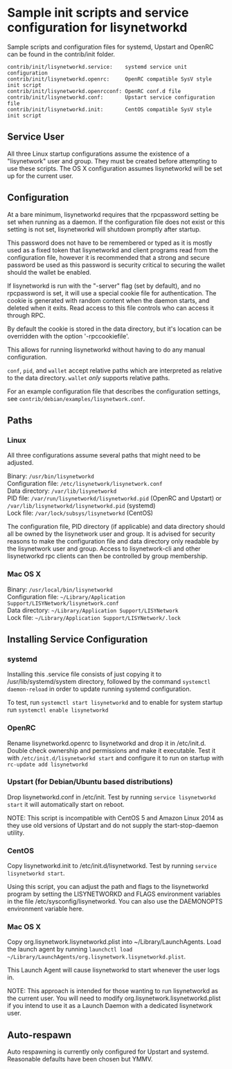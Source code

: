 Sample init scripts and service configuration for lisynetworkd
==========================================================

Sample scripts and configuration files for systemd, Upstart and OpenRC
can be found in the contrib/init folder.

    contrib/init/lisynetworkd.service:    systemd service unit configuration
    contrib/init/lisynetworkd.openrc:     OpenRC compatible SysV style init script
    contrib/init/lisynetworkd.openrcconf: OpenRC conf.d file
    contrib/init/lisynetworkd.conf:       Upstart service configuration file
    contrib/init/lisynetworkd.init:       CentOS compatible SysV style init script

Service User
---------------------------------

All three Linux startup configurations assume the existence of a "lisynetwork" user
and group.  They must be created before attempting to use these scripts.
The OS X configuration assumes lisynetworkd will be set up for the current user.

Configuration
---------------------------------

At a bare minimum, lisynetworkd requires that the rpcpassword setting be set
when running as a daemon.  If the configuration file does not exist or this
setting is not set, lisynetworkd will shutdown promptly after startup.

This password does not have to be remembered or typed as it is mostly used
as a fixed token that lisynetworkd and client programs read from the configuration
file, however it is recommended that a strong and secure password be used
as this password is security critical to securing the wallet should the
wallet be enabled.

If lisynetworkd is run with the "-server" flag (set by default), and no rpcpassword is set,
it will use a special cookie file for authentication. The cookie is generated with random
content when the daemon starts, and deleted when it exits. Read access to this file
controls who can access it through RPC.

By default the cookie is stored in the data directory, but it's location can be overridden
with the option '-rpccookiefile'.

This allows for running lisynetworkd without having to do any manual configuration.

`conf`, `pid`, and `wallet` accept relative paths which are interpreted as
relative to the data directory. `wallet` *only* supports relative paths.

For an example configuration file that describes the configuration settings,
see `contrib/debian/examples/lisynetwork.conf`.

Paths
---------------------------------

### Linux

All three configurations assume several paths that might need to be adjusted.

Binary:              `/usr/bin/lisynetworkd`  
Configuration file:  `/etc/lisynetwork/lisynetwork.conf`  
Data directory:      `/var/lib/lisynetworkd`  
PID file:            `/var/run/lisynetworkd/lisynetworkd.pid` (OpenRC and Upstart) or `/var/lib/lisynetworkd/lisynetworkd.pid` (systemd)  
Lock file:           `/var/lock/subsys/lisynetworkd` (CentOS)  

The configuration file, PID directory (if applicable) and data directory
should all be owned by the lisynetwork user and group.  It is advised for security
reasons to make the configuration file and data directory only readable by the
lisynetwork user and group.  Access to lisynetwork-cli and other lisynetworkd rpc clients
can then be controlled by group membership.

### Mac OS X

Binary:              `/usr/local/bin/lisynetworkd`  
Configuration file:  `~/Library/Application Support/LISYNetwork/lisynetwork.conf`  
Data directory:      `~/Library/Application Support/LISYNetwork`  
Lock file:           `~/Library/Application Support/LISYNetwork/.lock`  

Installing Service Configuration
-----------------------------------

### systemd

Installing this .service file consists of just copying it to
/usr/lib/systemd/system directory, followed by the command
`systemctl daemon-reload` in order to update running systemd configuration.

To test, run `systemctl start lisynetworkd` and to enable for system startup run
`systemctl enable lisynetworkd`

### OpenRC

Rename lisynetworkd.openrc to lisynetworkd and drop it in /etc/init.d.  Double
check ownership and permissions and make it executable.  Test it with
`/etc/init.d/lisynetworkd start` and configure it to run on startup with
`rc-update add lisynetworkd`

### Upstart (for Debian/Ubuntu based distributions)

Drop lisynetworkd.conf in /etc/init.  Test by running `service lisynetworkd start`
it will automatically start on reboot.

NOTE: This script is incompatible with CentOS 5 and Amazon Linux 2014 as they
use old versions of Upstart and do not supply the start-stop-daemon utility.

### CentOS

Copy lisynetworkd.init to /etc/init.d/lisynetworkd. Test by running `service lisynetworkd start`.

Using this script, you can adjust the path and flags to the lisynetworkd program by
setting the LISYNETWORKD and FLAGS environment variables in the file
/etc/sysconfig/lisynetworkd. You can also use the DAEMONOPTS environment variable here.

### Mac OS X

Copy org.lisynetwork.lisynetworkd.plist into ~/Library/LaunchAgents. Load the launch agent by
running `launchctl load ~/Library/LaunchAgents/org.lisynetwork.lisynetworkd.plist`.

This Launch Agent will cause lisynetworkd to start whenever the user logs in.

NOTE: This approach is intended for those wanting to run lisynetworkd as the current user.
You will need to modify org.lisynetwork.lisynetworkd.plist if you intend to use it as a
Launch Daemon with a dedicated lisynetwork user.

Auto-respawn
-----------------------------------

Auto respawning is currently only configured for Upstart and systemd.
Reasonable defaults have been chosen but YMMV.
